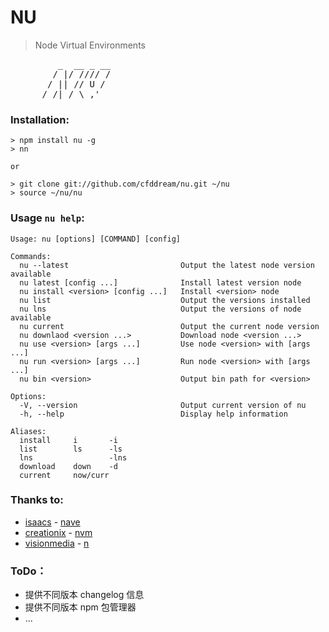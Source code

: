 NU
==
> Node Virtual Environments
<pre>
         _  __ _ __
        / |/ //// /
       / || // U / 
      /_/|_/ \_,'
</pre>

### Installation:

    > npm install nu -g
    > nn

    or

    > git clone git://github.com/cfddream/nu.git ~/nu
    > source ~/nu/nu

### Usage `nu help`:

    Usage: nu [options] [COMMAND] [config] 

    Commands:
      nu --latest                         Output the latest node version available
      nu latest [config ...]              Install latest version node
      nu install <version> [config ...]   Install <version> node
      nu list                             Output the versions installed
      nu lns                              Output the versions of node available
      nu current                          Output the current node version
      nu downlaod <version ...>           Download node <version ...>
      nu use <version> [args ...]         Use node <version> with [args ...]
      nu run <version> [args ...]         Run node <version> with [args ...]
      nu bin <version>                    Output bin path for <version>

    Options:
      -V, --version                       Output current version of nu
      -h, --help                          Display help information

    Aliases:
      install     i       -i
      list        ls      -ls
      lns                 -lns
      download    down    -d
      current     now/curr

### Thanks to:
* [isaacs](https://github.com/isaacs) - [nave](https://github.com/isaacs/nave)
* [creationix](https://github.com/creationix) - [nvm](https://github.com/creationix/nvm)
* [visionmedia](https://github.com/visionmedia) - [n](https://github.com/visionmedia/n)

### ToDo：
* 提供不同版本 changelog 信息
* 提供不同版本 npm 包管理器
* ...

